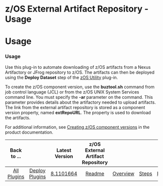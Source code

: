 
z/OS External Artifact Repository - Usage
=========================================

# Usage


### Usage






Use this plug-in to automate downloading of z/OS artifacts from a Nexus Artifactory or JFrog repository to z/OS. The artifacts can then be deployed using the **Deploy Dataset** step of the [zOS Utility](http://www.urbancode.com/plugin/zos-utility/) plug-in.


To create the z/OS component version, use the **buztool.sh** command from job control language (JCL) or from the z/OS UNIX System Services command line. You must specify the **-ar** parameter on the command. This parameter provides details about the artifactory needed to upload artifacts. The link from the external artifact repository is stored as a component version property, named **extRepoURL**. The property is used to download the artifacts.


For additional information, see [Creating z/OS component versions](https://www.ibm.com/support/knowledgecenter/en/SS4GSP_7.0.4/com.ibm.udeploy.doc/topics/zos_runtools.html) in the product documentation.


>





|Back to ...||Latest Version|z/OS External Artifact Repository ||||
| :---: | :---: | :---: | :---: | :---: | :---: | :---: |
|[All Plugins](../../index.md)|[Deploy Plugins](../README.md)|[8.1101664](https://raw.githubusercontent.com/UrbanCode/IBM-UCD-PLUGINS/main/files/zOS-external-artifact-download/ExtArtRepo-8.1101664.zip)|[Readme](README.md)|[Overview](overview.md)|[Steps](steps.md)|[Downloads](downloads.md)|
